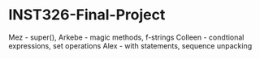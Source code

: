 # INST326-Final-Project 
Mez - super(), 
Arkebe - magic methods, f-strings
Colleen - condtional expressions, set operations
Alex - with statements, sequence unpacking